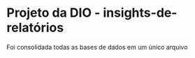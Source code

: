 # Projeto da DIO - insights-de-relatórios

Foi consolidada todas as bases de dados em um único arquivo
